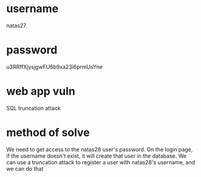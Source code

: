 # username
natas27
# password
u3RRffXjysjgwFU6b9xa23i6prmUsYne
# web app vuln
SQL truncation attack
# method of solve
We need to get access to the natas28 user's password. On the login page, if the username doesn't exist, it will create that user in the database. We can use a truncation attack to register a user with natas28's username, and we can do that 
